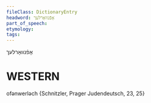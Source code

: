 ```yaml
---
fileClass: DictionaryEntry
headword: אָפֿנוואָרלעך
part_of_speech: 
etymology: 
tags: 
---
```

אָפֿנוואָרלעך

WESTERN
========

ofənwerləch {Schnitzler, Prager Judendeutsch, 23, 25}
